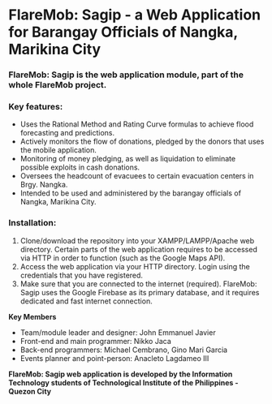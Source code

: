 # FlareMob: Sagip - a Web Application for Barangay Officials of Nangka, Marikina City

### FlareMob: Sagip is the web application module, part of the whole FlareMob project.

### Key features:
- Uses the Rational Method and Rating Curve formulas to achieve flood forecasting and predictions.
- Actively monitors the flow of donations, pledged by the donors that uses the mobile application.
- Monitoring of money pledging, as well as liquidation to eliminate possible exploits in cash donations.
- Oversees the headcount of evacuees to certain evacuation centers in Brgy. Nangka.
- Intended to be used and administered by the barangay officials of Nangka, Marikina City.

### Installation:
1. Clone/download the repository into your XAMPP/LAMPP/Apache web directory. Certain parts of the web application requires to be accessed via HTTP in order to function (such as the Google Maps API).
2. Access the web application via your HTTP directory. Login using the credentials that you have registered.
3. Make sure that you are connected to the internet (required). FlareMob: Sagip uses the Google Firebase as its primary database, and it requires dedicated and fast internet connection.

**Key Members**
- Team/module leader and designer: John Emmanuel Javier
- Front-end and main programmer: Nikko Jaca
- Back-end programmers: Michael Cembrano, Gino Mari Garcia
- Events planner and point-person: Anacleto Lagdameo III

**FlareMob: Sagip web application is developed by the Information Technology students of Technological Institute of the Philippines - Quezon City**
